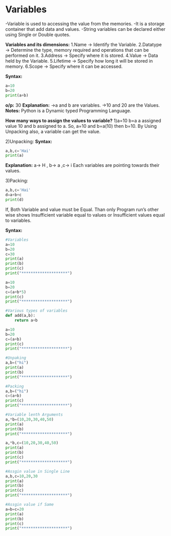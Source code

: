 # Variables
  -Variable is used to accessing the value from the memories.
  -It is a storage container that add data and values.
  -String variables can be declared either using Single or Double quotes.

**Variables and its dimensions:**
  1.Name → Identify the Variable.
  2.Datatype → Determine the type, memory required and operations that can be performed on it.
  3.Address → Specify where it is stored.
  4.Value → Data held by the Variable.
  5.Lifetime → Specify how long it will be stored in memory.
  6.Scope → Specify where it can be accessed.

**Syntax:**
  ```python
  a=10
  b=20
  print(a+b)
  ```
**o/p:**
  30
**Explanation:**
  →a and b are variables.
  →10 and 20 are the Values.
**Notes:**
  Python is a Dynamic typed Programming Language.

**How many ways to assign the values to variable?**
  1)a=10
    b=a
  a assigned value 10 and b assigned to a. So, a=10 and b=a(10) then b=10.
  By Using Unpacking also, a variable can get the value.

  2)Unpacking:
  **Syntax:**
  ```python
  a,b,c='Hai'
  print(a)
  ```
**Explanation:**
  a→ H , b→ a ,c→ i
  Each variables are pointing towards their values.

  3)Packing:
  ```python
  a,b,c='Hai'
  d=a+b+c
  print(d)
  ```
  If, Both Variable and value must be Equal. Than only Program run’s other wise shows Insufficient
  variable equal to values or Insufficient values equal to variables.

**Syntax:**
  ```python
  #Variables
  a=10
  b=20
  c=30
  print(a)
  print(b)
  print(c)
  print("********************")

  a=10
  b=20
  c=(a+b*5)
  print(c)
  print("********************")

  #Various types of variables
  def add(a,b):
      return a+b

  a=10
  b=20
  c=(a+b)
  print(c)
  print("********************")

  #Unpaking
  a,b=("hi")
  print(a)
  print(b)
  print("********************")

  #Packing
  a,b=("hi")
  c=(a+b)
  print(c)
  print("********************")

  #Variable lenth Arguments
  a,*b=(10,20,30,40,50)
  print(a)
  print(b)
  print("********************")

  a,*b,c=(10,20,30,40,50)
  print(a)
  print(b)
  print(c)
  print("********************")

  #Assgin value in Single Line
  a,b,c=10,20,30
  print(a)
  print(b)
  print(c)
  print("********************")

  #Assgin value if Same
  a=b=c=20
  print(a)
  print(b)
  print(c)
  print("********************")
  ```
